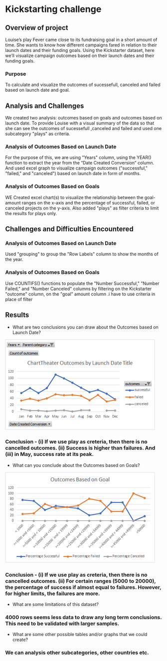 # Kickstarting  challenge

##  Overview of  project
  Louise’s play Fever came close to its fundraising goal in a short amount of time. She wants to know how different campaigns fared in relation to their launch dates and their funding goals. Using the Kickstarter dataset, here we’ll visualize campaign outcomes based on their launch dates and their funding goals. 

### Purpose
To calculate and visualize the outcomes of sucessefull, canceled and failed based on launch date and goal.

## Analysis and Challenges
 We created two analysis: outcomes based on goals and outcomes based on launch date.
 To provide Louise with a visual summary of the data so that she can see the outcomes of  sucessefull ,canceled and failed and used one subcategory "plays" as criteria.

### Analysis of Outcomes Based on Launch Date
 For the purpose of this, we are using "Years" column, using the YEAR() function to extract the year from the “Date Created Conversion” column. And used excel graph to visualize campaign outcomes ("successful," "failed," and "canceled") based on launch date in form of months.

### Analysis of Outcomes Based on Goals 
 WE Created excel chart(s) to visualize the relationship between the goal-amount ranges on the x-axis and the percentage of successful, failed, or canceled projects on the y-axis. Also added "plays" as filter criteria to limit the results for plays only. 



## Challenges and Difficulties Encountered
### Analysis of Outcomes Based on Launch Date
Used "grouping" to group the "Row Labels" column to show the months of the year.  

### Analysis of Outcomes Based on Goals
Use COUNTIFS() functions to populate the "Number Successful," "Number Failed," and "Number Canceled" columns by filtering on the Kickstarter "outcome" column, on the "goal" amount column .i have to use  criteria in place of filter



## Results

- What are two conclusions you can draw about the Outcomes based on Launch Date?

![Outcomess Based on Launch Date](https://github.com/Rubina-Shrivastava/-kickstarter-analysis/blob/main/Theater_Outcomes_vs_Launch.png)


### Conclusion - (i) If we use play as creteria, then there is no cancelled outcomes.  (ii) Success is higher than failures. And (iii) in May, success rate at its peak.

- What can you conclude about the Outcomes based on Goals?

![Outcomess Based on Goal](https://github.com/Rubina-Shrivastava/-kickstarter-analysis/blob/main/Outcomes_vs_Goals.png)

### Conclusion - (i) If we use play as creteria, then there is no cancelled outcomes.  (ii) For certain ranges (5000 to 20000), the percentage of success if almost equal to failures.  However, for higher limits, the failures are more.

- What are some limitations of this dataset?

### 4000 rows seems less data to draw any long term conclusions.  This need to be validated with larger samples.

- What are some other possible tables and/or graphs that we could create?

### We can analysis other subcategories, other countries etc.